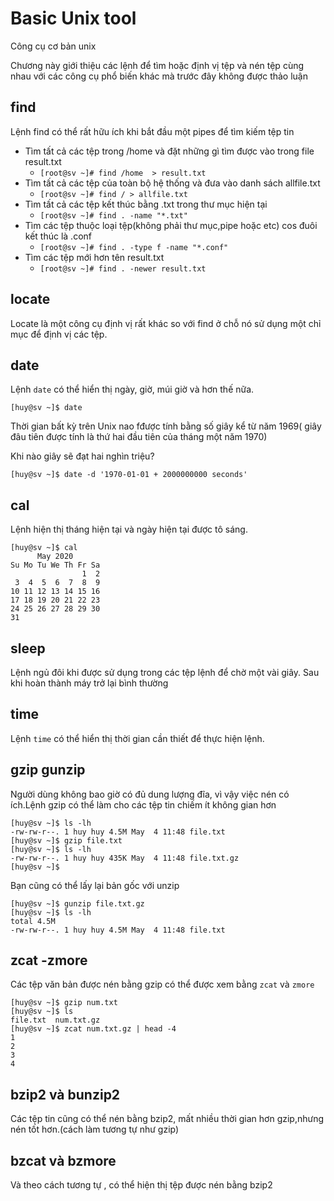 # Basic Unix tool 
Công cụ cơ bản unix

Chương này giới thiệu các lệnh để tìm hoặc định vị tệp và nén tệp cùng nhau với các công cụ phổ biến khác mà trước đây không được thảo luận
## find
Lệnh find có thể rất hữu ích khi bắt đầu một pipes để tìm kiếm tệp tin
* Tìm tất cả các tệp trong /home và đặt những gì tìm được vào trong file result.txt
  * `[root@sv ~]# find /home  > result.txt`
* Tìm tất cả các tệp của toàn bộ hệ thống và đưa vào danh sách allfile.txt
  * `[root@sv ~]# find / > allfile.txt`
* Tìm tất cả các tệp kết thúc bằng .txt trong thư mục hiện tại
  * `[root@sv ~]# find . -name "*.txt"`
* Tìm các tệp thuộc loại tệp(không phải thư mục,pipe hoặc etc) cos đuôi kết thúc là .conf 
  * `[root@sv ~]# find . -type f -name "*.conf"`
* Tìm các tệp mới hơn tên result.txt 
  * `[root@sv ~]# find . -newer result.txt`
## locate
Locate là một công cụ định vị rất khác so với find ở chỗ nó sử dụng một chỉ mục để định vị các tệp.
## date
Lệnh `date` có thể hiển thị ngày, giờ, múi giờ và hơn thế nữa.
```
[huy@sv ~]$ date
```
Thời gian bất kỳ trên Unix nao fđược tính bằng số giây kể từ năm 1969( giây đâu tiên được tính là thứ hai đầu tiên của tháng một năm 1970)

Khi nào giây sẽ đạt hai nghìn triệu?

`[huy@sv ~]$ date -d '1970-01-01 + 2000000000 seconds'
`
## cal 
Lệnh hiện thị tháng hiện tại và ngày hiện tại được tô sáng.
```
[huy@sv ~]$ cal
      May 2020
Su Mo Tu We Th Fr Sa
                1  2
 3  4  5  6  7  8  9
10 11 12 13 14 15 16
17 18 19 20 21 22 23
24 25 26 27 28 29 30
31
```
## sleep
Lệnh ngủ đôi khi được sử dụng trong các tệp lệnh để chờ một vài giây. Sau khi hoàn thành máy trở lại bình thường
## time
Lệnh `time` có thể hiển thị thời gian cần thiết để thực hiện lệnh.
## gzip gunzip
Người dùng không bao giờ có đủ dung lượng đĩa, vì vậy việc nén có ích.Lệnh gzip có thể làm cho các tệp tin chiếm ít không gian hơn
```
[huy@sv ~]$ ls -lh
-rw-rw-r--. 1 huy huy 4.5M May  4 11:48 file.txt
[huy@sv ~]$ gzip file.txt
[huy@sv ~]$ ls -lh
-rw-rw-r--. 1 huy huy 435K May  4 11:48 file.txt.gz
[huy@sv ~]$
```
Bạn cũng có thể lấy lại bản gốc với unzip
```
[huy@sv ~]$ gunzip file.txt.gz
[huy@sv ~]$ ls -lh
total 4.5M
-rw-rw-r--. 1 huy huy 4.5M May  4 11:48 file.txt
```
## zcat -zmore
Các tệp văn bản được nén bằng gzip có thể được xem bằng `zcat` và `zmore`
```
[huy@sv ~]$ gzip num.txt
[huy@sv ~]$ ls
file.txt  num.txt.gz
[huy@sv ~]$ zcat num.txt.gz | head -4
1
2
3
4
```
## bzip2 và bunzip2
Các tệp tin cũng có thể nén bằng bzip2, mất nhiều thời gian hơn gzip,nhưng nén tốt hơn.(cách làm tương tự như gzip)
## bzcat và bzmore
Và theo cách tương tự , có thể hiện thị tệp được nén bằng bzip2